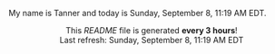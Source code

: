My name is Tanner and today is Sunday, September 8, 11:19 AM EDT.

<p align="center">This <i>README</i> file is generated <b>every 3 hours</b>!</br>Last refresh: Sunday, September 8, 11:19 AM EDT<br /></p>
